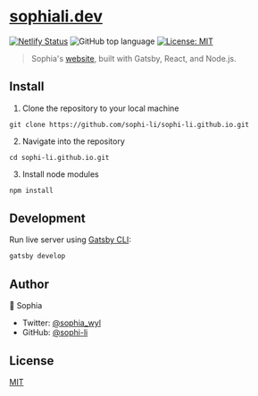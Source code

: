 <h1><a href="https://sophiali.dev/">sophiali.dev</a></h1>

[![Netlify Status](https://api.netlify.com/api/v1/badges/541ef97f-1475-4514-a495-ae80852f1a34/deploy-status)](https://app.netlify.com/sites/condescending-euler-9ceacf/deploys) ![GitHub top language](https://img.shields.io/github/languages/top/sophi-li/sophi-li.github.io.svg) [![License: MIT](https://img.shields.io/badge/License-MIT-blue.svg)](https://opensource.org/licenses/MIT)

> Sophia's [website](https://sophiali.dev/), built with Gatsby, React, and Node.js.

## Install

1. Clone the repository to your local machine

```
git clone https://github.com/sophi-li/sophi-li.github.io.git
```

2. Navigate into the repository

```
cd sophi-li.github.io.git
```

3. Install node modules

```sh
npm install
```

## Development

Run live server using [Gatsby CLI](https://www.gatsbyjs.org/docs/gatsby-cli/):

```sh
gatsby develop
```

## Author

👤 Sophia

- Twitter: [@sophia_wyl](https://twitter.com/sophia_wyl)
- GitHub: [@sophi-li](https://github.com/sophi-li)

## License

[MIT](https://github.com/sophi-li/sophi-li.github.io/blob/master/LICENSE)
